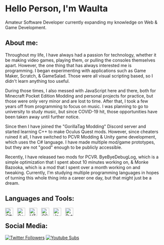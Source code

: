 # Hello Person, I'm Waulta

Amateur Software Developer currently expanding my knowledge on Web & Game Development.

## About me:
Throughout my life, I have always had a passion for technology, whether it be making video games, playing them, or pulling the consoles themselves apart. 
However, the one thing that has always interested me is programming. I began experimenting with applications such as Game Maker, Scratch, & GameSalad. Those were all visual scripting based, so I didn't learn anything too useful. 

During those times, I also messed with JavaScript here and there, both for Minecraft Pocket Edition Modding and personal projects for practice, but those were only very minor and are lost to time. 
After that, I took a few years off from programming to focus on music. I was planning to go to university to study music, but since COVID-19 hit, those opportunities have been taken away until further notice.

Since then I have joined the "GorillaTag Modding" Discord server and started learning C++ to make Oculus Quest mods. However, since cheaters ruined it all, I have switched to PCVR Modding & Unity game development, which uses the C# language. I have made multiple mod/game prototypes, but they are not "good" enough to be publicly accessible. 

Recently, I have released two mods for PCVR. ByeByeDebugLog, which is a simple optimization that I spent about 10 minutes working on, & Monke Bazooka, which is a mod that I spent over a month working on and tweaking.
Currently, I'm studying multiple programming languages in hopes of turning this whole thing into a career one day, but that might just be a dream.

## Languages and Tools:

<img align="left" alt="C#" width="26px" src="https://cdn.jsdelivr.net/gh/devicons/devicon/icons/csharp/csharp-original.svg" style="padding-right:10px;" />
<img align="left" alt="C++" width="26px" src="https://cdn.jsdelivr.net/gh/devicons/devicon/icons/cplusplus/cplusplus-original.svg" style="padding-right:10px;" />
<img align="left" alt="HTML5" width="26px" src="https://cdn.jsdelivr.net/gh/devicons/devicon/icons/html5/html5-original.svg" style="padding-right:10px;" />
<img align="left" alt="CSS3" width="26px" src="https://cdn.jsdelivr.net/gh/devicons/devicon/icons/css3/css3-original.svg" style="padding-right:10px;" />
<img align="left" alt="JavaScript" width="26px" src="https://cdn.jsdelivr.net/gh/devicons/devicon/icons/javascript/javascript-original.svg" style="padding-right:10px;" />
<img align="left" alt="Python" width="26px" src="https://cdn.jsdelivr.net/gh/devicons/devicon/icons/python/python-original.svg" style="padding-right:10px;" /><br />

## Social Media:
[![Twitter Followers](https://img.shields.io/twitter/follow/Waulta?logo=twitter&color=informational&style=for-the-badge)][twitter]
[![Youtube Subs](https://img.shields.io/youtube/channel/subscribers/UCd6vzgmTUrtE4tZl93NpPOA?logoColor=red&logo=youtube&color=red&style=for-the-badge)][youtube]


[twitter]: https://twitter.com/Waulta
[youtube]: https://www.youtube.com/channel/UCd6vzgmTUrtE4tZl93NpPOA
